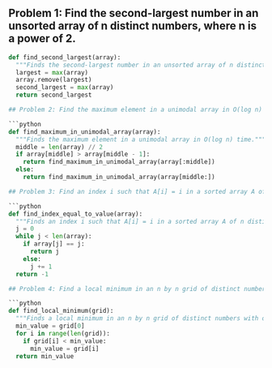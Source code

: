 ## Problem 1: Find the second-largest number in an unsorted array of n distinct numbers, where n is a power of 2.

````python
def find_second_largest(array):
  """Finds the second-largest number in an unsorted array of n distinct numbers, where n is a power of 2."""
  largest = max(array)
  array.remove(largest)
  second_largest = max(array)
  return second_largest

## Problem 2: Find the maximum element in a unimodal array in O(log n) time.

```python
def find_maximum_in_unimodal_array(array):
  """Finds the maximum element in a unimodal array in O(log n) time."""
  middle = len(array) // 2
  if array[middle] > array[middle - 1]:
    return find_maximum_in_unimodal_array(array[:middle])
  else:
    return find_maximum_in_unimodal_array(array[middle:])

## Problem 3: Find an index i such that A[i] = i in a sorted array A of n distinct integers.

```python
def find_index_equal_to_value(array):
  """Finds an index i such that A[i] = i in a sorted array A of n distinct integers."""
  j = 0
  while j < len(array):
    if array[j] == j:
      return j
    else:
      j += 1
  return -1

## Problem 4: Find a local minimum in an n by n grid of distinct numbers with only O(n) comparisons between pairs of numbers.

```python
def find_local_minimum(grid):
  """Finds a local minimum in an n by n grid of distinct numbers with only O(n) comparisons between pairs of numbers."""
  min_value = grid[0]
  for i in range(len(grid)):
    if grid[i] < min_value:
      min_value = grid[i]
  return min_value
````
